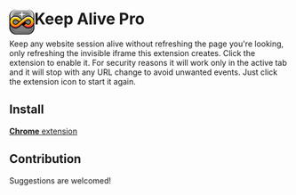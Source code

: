 # <img src="icons/icon_48.png" width="45" align="left"> Keep Alive Pro

Keep any website session alive without refreshing the page you're looking, only refreshing the invisible iframe this extension creates. Click the extension to enable it. For security reasons it will work only in the active tab and it will stop with any URL change to avoid unwanted events. Just click the extension icon to start it again.

## Install

[**Chrome** extension](https://chromewebstore.google.com/detail/keep-alive-pro/bikmnalponomoboepbhmonicabifhhki)

## Contribution

Suggestions are welcomed!